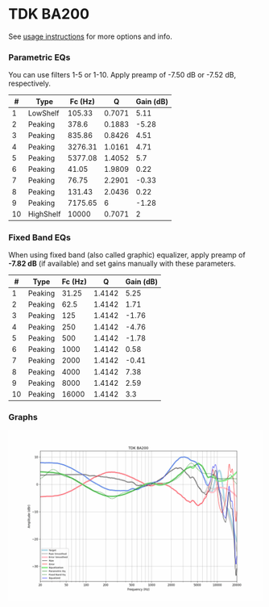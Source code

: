 # TDK BA200
See [usage instructions](https://github.com/jaakkopasanen/AutoEq#usage) for more options and info.

### Parametric EQs
You can use filters 1-5 or 1-10. Apply preamp of -7.50 dB or -7.52 dB, respectively.

|   # | Type      |   Fc (Hz) |      Q |   Gain (dB) |
|-----|-----------|-----------|--------|-------------|
|   1 | LowShelf  |    105.33 | 0.7071 |        5.11 |
|   2 | Peaking   |    378.6  | 0.1883 |       -5.28 |
|   3 | Peaking   |    835.86 | 0.8426 |        4.51 |
|   4 | Peaking   |   3276.31 | 1.0161 |        4.71 |
|   5 | Peaking   |   5377.08 | 1.4052 |        5.7  |
|   6 | Peaking   |     41.05 | 1.9809 |        0.22 |
|   7 | Peaking   |     76.75 | 2.2901 |       -0.33 |
|   8 | Peaking   |    131.43 | 2.0436 |        0.22 |
|   9 | Peaking   |   7175.65 | 6      |       -1.28 |
|  10 | HighShelf |  10000    | 0.7071 |        2    |

### Fixed Band EQs
When using fixed band (also called graphic) equalizer, apply preamp of **-7.82 dB** (if available) and set gains manually with these parameters.

|   # | Type    |   Fc (Hz) |      Q |   Gain (dB) |
|-----|---------|-----------|--------|-------------|
|   1 | Peaking |     31.25 | 1.4142 |        5.25 |
|   2 | Peaking |     62.5  | 1.4142 |        1.71 |
|   3 | Peaking |    125    | 1.4142 |       -1.76 |
|   4 | Peaking |    250    | 1.4142 |       -4.76 |
|   5 | Peaking |    500    | 1.4142 |       -1.78 |
|   6 | Peaking |   1000    | 1.4142 |        0.58 |
|   7 | Peaking |   2000    | 1.4142 |       -0.41 |
|   8 | Peaking |   4000    | 1.4142 |        7.38 |
|   9 | Peaking |   8000    | 1.4142 |        2.59 |
|  10 | Peaking |  16000    | 1.4142 |        3.3  |

### Graphs
![](./TDK%20BA200.png)
